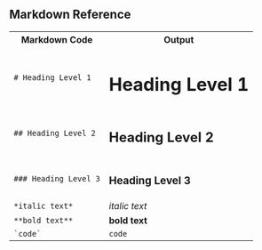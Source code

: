 ## Markdown Reference

<table>
  <tr>
    <th>Markdown Code</th>
    <th>Output</th>
  </tr>
  <tr>
    <td><code># Heading Level 1</code></td>
    <td><h1>Heading Level 1</h1></td>
  </tr>
  <tr>
    <td><code>## Heading Level 2</code></td>
    <td><h2>Heading Level 2</h2></td>
  </tr>
  <tr>
    <td><code>### Heading Level 3</code></td>
    <td><h3>Heading Level 3</h3></td>
  </tr>
  <tr>
    <td><code>*italic text*</code></td>
    <td><i>italic text</i></td>
  </tr>
  <tr>
    <td><code>**bold text**</code></td>
    <td><b>bold text</b></td>
  </tr>
  <tr>
    <td><code>`code`</code></td>
    <td><code>code</code></b></td>
  </tr>
</table>
